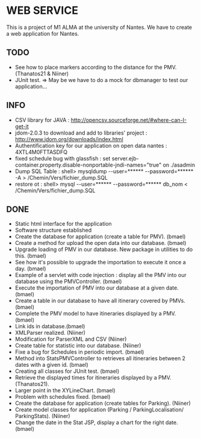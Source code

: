 WEB SERVICE
===========


This is a project of M1 ALMA at the university of Nantes.
We have to create a web application for Nantes.


TODO
----

* See how to place markers according to the distance for the PMV. (Thanatos21 & Niiner)
* JUnit test. => May be we have to do a mock for dbmanager to test our application...


INFO
----

* CSV library for JAVA : http://opencsv.sourceforge.net/#where-can-I-get-it
* jdom-2.0.3 to download and add to libraries' project : http://www.jdom.org/downloads/index.html
* Authentification key for our application on open data nantes : 4XTL4M0FTTASDFQ
* fixed schedule bug with glassfish : set server.ejb-container.property.disable-nonportable-jndi-names="true" on ./asadmin
* Dump SQL Table : shell> mysqldump --user=****** --password=****** -A > /Chemin/Vers/fichier_dump.SQL
* restore ot : shell> mysql --user=****** --password=****** db_nom < /Chemin/Vers/fichier_dump.SQL


DONE
----

* Static html interface for the application
* Software structure established
* Create the database for application (create a table for PMV). (bmael)
* Create a method for upload the open data into our database. (bmael)
* Upgrade loading of PMV in our database. New package in utilities to do this. (bmael)
* See how it's possible to upgrade the importation to execute it once a day. (bmael)
* Example of a servlet with code injection : display all the PMV into our database using the PMVController. (bmael)
* Execute the importation of PMV into our database at a given date. (bmael)
* Create a table in our database to have all itinerary covered by PMVs. (bmael)
* Complete the PMV model to have itineraries displayed by a PMV. (bmael)
* Link ids in database.(bmael)
* XMLParser realized. (Niiner)
* Modification for ParserXML and CSV (Niiner)
* Create table for statistic into our database. (Niiner)
* Fixe a bug for Schedules in periodic import. (bmael)
* Method into StatsPMVController to retrieves all itineraries between 2 dates with a given id. (bmael)
* Creating all classes for JUnit test. (bmael)
* Retrieve the displayed times for itineraries displayed by a PMV. (Thanatos21).
* Larger point in the XYLineChart. (bmael)
* Problem with schedules fixed. (bmael)
* Create the database for application (create tables for Parking). (Niiner)
* Create model classes for application (Parking / ParkingLocalisation/ ParkingStats). (Niiner)
* Change the date in the Stat JSP, display a chart for the right date. (bmael)



